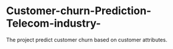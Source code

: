 # Customer-churn-Prediction-Telecom-industry-
The project predict customer churn based on customer attributes.
